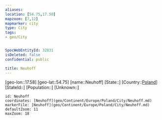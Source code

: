 ```yaml
---
aliases: 
location: [54.75,17.58]
mapzoom: [7,12] 
mapmarker: city 
type: City
tags:
- geo/City


SpocWebEntityId: 32831
isDeleted: false
confidential: public

title: Neuhoff
---
```

[geo-lon::17.58]
[geo-lat::54.75]
[name::Neuhoff]
[State::]
[Country::[Poland](geo/Continent/Europe/Poland.md)]
[StateId::]
[Population::]
[Unknown::]


```leaflet
id: Neuhoff
coordinates: [Neuhoff](geo/Continent/Europe/Poland/City/Neuhoff.md)
markerFile: [Neuhoff](geo/Continent/Europe/Poland/City/Neuhoff.md)
defaultZoom: 11 
maxZoom: 18
```


